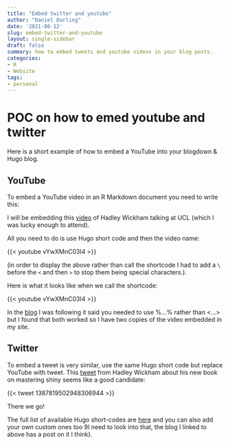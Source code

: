 ```yaml
---
title: "Embed twitter and youtube"
author: "Daniel Durling"
date: '2021-08-12'
slug: embed-twitter-and-youtube
layout: single-sidebar
draft: false
summary: how to embed tweets and youtube videos in your blog posts.
categories: 
- R
- Website
tags: 
- personal
---
```


# POC on how to emed youtube and twitter

Here is a short example of how to embed a YouTube into your blogdown & Hugo blog.

## YouTube

To embed a YouTube video in an R Markdown document you need to write this:

I will be embedding this [video](https://www.youtube.com/watch?v=vYwXMnC03I4) of Hadley Wickham talking at UCL (which I was lucky enough to attend). 

All you need to do is use Hugo short code and then the video name:

{{\< youtube vYwXMnC03I4 \>}}

(in order to display the above rather than call the shortcode I had to add a `\` before the `<` and then `>` to stop them being special characters.).

Here is what it looks like when we call the shortcode:


{{< youtube vYwXMnC03I4 >}}

In the [blog](http://estebanmoro.org/post/2019-02-01-setting-up-your-blog-with-rstudio-and-blogdown/) I was following it said you needed to use %...% rather than <...> but I found that both worked so I have two copies of the video embedded in my site.

## Twitter

To embed a tweet is very similar, use the same Hugo short code but replace YouTube with tweet. This [tweet](https://twitter.com/hadleywickham/status/1387819502948306944) from Hadley Wickham about his new book on mastering shiny seems like a good candidate:

{{< tweet 1387819502948306944 >}}


There we go! 

The full list of available Hugo short-codes are [here](https://gohugo.io/content-management/shortcodes/) and you can also add your own custom ones too 9I need to look into that, the blog I linked to above has a post on it I think).


